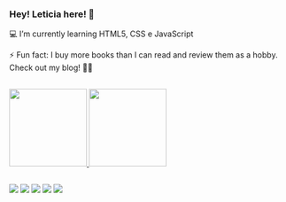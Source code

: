 ### Hey! Leticia here!  👋

💻 I’m currently learning HTML5, CSS e JavaScript 

⚡ Fun fact: I buy more books than I can read and review them as a hobby.  Check out my blog! 🤩😋

##
 <div>
  <a href="https://github.com/LeMarrques">
  <img height="140em" src="https://github-readme-stats.vercel.app/api?username=LeMarrques&show_icons=true&theme=buefy&include_all_commits=true&count_private=true"/>
  <img height="140em" src="https://github-readme-stats.vercel.app/api/top-langs/?username=LeMarrques&layout=compact&langs_count=7&theme=buefy"/>
</div>

  ##
  
  <div>
  <a href="https://instagram.com/le_marrques" target="_blank"><img src="https://img.shields.io/badge/-Instagram-%23E4405F?style=for-the-badge&logo=instagram&logoColor=white" target="_blank"></a>
 	<a href="https://www.umleitornooceano.com/" target="_blank"><img src="https://img.shields.io/badge/Blogger-FF5722?style=for-the-badge&logo=blogger&logoColor=white" target="_blank"></a>
 <a href="mailto:leticiamaarques_@hotmail.com" target="_blank"><img src="https://img.shields.io/badge/Microsoft_Outlook-0078D4?style=for-the-badge&logo=microsoft-outlook&logoColor=white" target="_blank"></a> 
  <a href = "mailto:leletmarques@gmail.com"><img src="https://img.shields.io/badge/-Gmail-%23333?style=for-the-badge&logo=gmail&logoColor=white" target="_blank"></a>
  <a href="https://www.linkedin.com/in/lemarrques/" target="_blank"><img src="https://img.shields.io/badge/-LinkedIn-%230077B5?style=for-the-badge&logo=linkedin&logoColor=white" target="_blank"></a> 
  </div>
  
  ##




